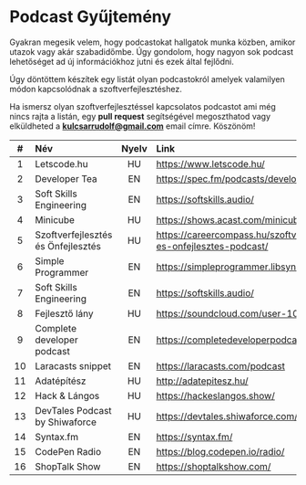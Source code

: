 # Podcast Gyűjtemény

Gyakran megesik velem, hogy podcastokat hallgatok munka közben, amikor utazok vagy akár szabadidőmbe. Úgy gondolom, hogy nagyon sok podcast lehetőséget ad új információkhoz jutni és ezek által fejlődni.

Úgy döntöttem készítek egy listát olyan podcastokról amelyek valamilyen módon kapcsolódnak a szoftverfejlesztéshez.

Ha ismersz olyan szoftverfejlesztéssel kapcsolatos podcastot ami még nincs rajta a listán, egy **pull request** segítségével megoszthatod vagy elküldheted a **kulcsarrudolf@gmail.com** email címre. Köszönöm!

|  #  | Név                                | Nyelv | Link                                                                 |
| :-: | :--------------------------------- | :---: | :------------------------------------------------------------------- |
|  1  | Letscode.hu                        |  HU   | https://www.letscode.hu/                                             |
|  2  | Developer Tea                      |  EN   | https://spec.fm/podcasts/developer-tea                               |
|  3  | Soft Skills Engineering            |  EN   | https://softskills.audio/                                            |
|  4  | Minicube                           |  HU   | https://shows.acast.com/minicube/                                    |
|  5  | Szoftverfejlesztés és Önfejlesztés |  HU   | https://careercompass.hu/szoftverfejlesztes-es-onfejlesztes-podcast/ |
|  6  | Simple Programmer                  |  EN   | https://simpleprogrammer.libsyn.com/podcast                          |
|  7  | Soft Skills Engineering            |  EN   | https://softskills.audio/                                            |
|  8  | Fejlesztő lány                     |  HU   | https://soundcloud.com/user-107922785                                |
|  9  | Complete developer podcast         |  EN   | https://completedeveloperpodcast.com/                                |
| 10  | Laracasts snippet                  |  EN   | https://laracasts.com/podcast                                        |
| 11  | Adatépítész                        |  HU   | http://adatepitesz.hu/                                               |
| 12  | Hack & Lángos                      |  HU   | https://hackeslangos.show/                                           |
| 13  | DevTales Podcast by Shiwaforce     |  HU   | https://devtales.shiwaforce.com/                                     |
| 14  | Syntax.fm                          |  EN   | https://syntax.fm/                                                   |
| 15  | CodePen Radio                      |  EN   | https://blog.codepen.io/radio/                                       |
| 16  | ShopTalk Show                      |  EN   | https://shoptalkshow.com/                                            |
